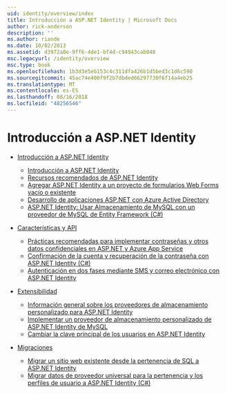 ```yaml
---
uid: identity/overview/index
title: Introducción a ASP.NET Identity | Microsoft Docs
author: rick-anderson
description: ''
ms.author: riande
ms.date: 10/02/2013
ms.assetid: d3972a0e-9ff6-4de1-bf4d-c94943cab048
msc.legacyurl: /identity/overview
msc.type: book
ms.openlocfilehash: 1b3d3e5eb153c4c311dfa426b1d5bed3c1d6c590
ms.sourcegitcommit: 45ac74e400f9f2b7dbded66297730f6f14a4eb25
ms.translationtype: MT
ms.contentlocale: es-ES
ms.lasthandoff: 08/16/2018
ms.locfileid: "48256546"
---
```

<a name="aspnet-identity-overview"></a>Introducción a ASP.NET Identity
====================
- [Introducción a ASP.NET Identity](getting-started/index.md)

    - [Introducción a ASP.NET Identity](getting-started/introduction-to-aspnet-identity.md)
    - [Recursos recomendados de ASP.NET Identity](getting-started/aspnet-identity-recommended-resources.md)
    - [Agregar ASP.NET Identity a un proyecto de formularios Web Forms vacío o existente](getting-started/adding-aspnet-identity-to-an-empty-or-existing-web-forms-project.md)
    - [Desarrollo de aplicaciones ASP.NET con Azure Active Directory](getting-started/developing-aspnet-apps-with-windows-azure-active-directory.md)
    - [ASP.NET Identity: Usar Almacenamiento de MySQL con un proveedor de MySQL de Entity Framework (C#)](getting-started/aspnet-identity-using-mysql-storage-with-an-entityframework-mysql-provider.md)
- [Características y API](features-api/index.md)

    - [Prácticas recomendadas para implementar contraseñas y otros datos confidenciales en ASP.NET y Azure App Service](features-api/best-practices-for-deploying-passwords-and-other-sensitive-data-to-aspnet-and-azure.md)
    - [Confirmación de la cuenta y recuperación de la contraseña con ASP.NET Identity (C#)](features-api/account-confirmation-and-password-recovery-with-aspnet-identity.md)
    - [Autenticación en dos fases mediante SMS y correo electrónico con ASP.NET Identity](features-api/two-factor-authentication-using-sms-and-email-with-aspnet-identity.md)
- [Extensibilidad](extensibility/index.md)

    - [Información general sobre los proveedores de almacenamiento personalizado para ASP.NET Identity](extensibility/overview-of-custom-storage-providers-for-aspnet-identity.md)
    - [Implementar un proveedor de almacenamiento personalizado de ASP.NET Identity de MySQL](extensibility/implementing-a-custom-mysql-aspnet-identity-storage-provider.md)
    - [Cambiar la clave principal de los usuarios en ASP.NET Identity](extensibility/change-primary-key-for-users-in-aspnet-identity.md)
- [Migraciones](migrations/index.md)

    - [Migrar un sitio web existente desde la pertenencia de SQL a ASP.NET Identity](migrations/migrating-an-existing-website-from-sql-membership-to-aspnet-identity.md)
    - [Migrar datos de proveedor universal para la pertenencia y los perfiles de usuario a ASP.NET Identity (C#)](migrations/migrating-universal-provider-data-for-membership-and-user-profiles-to-aspnet-identity.md)
